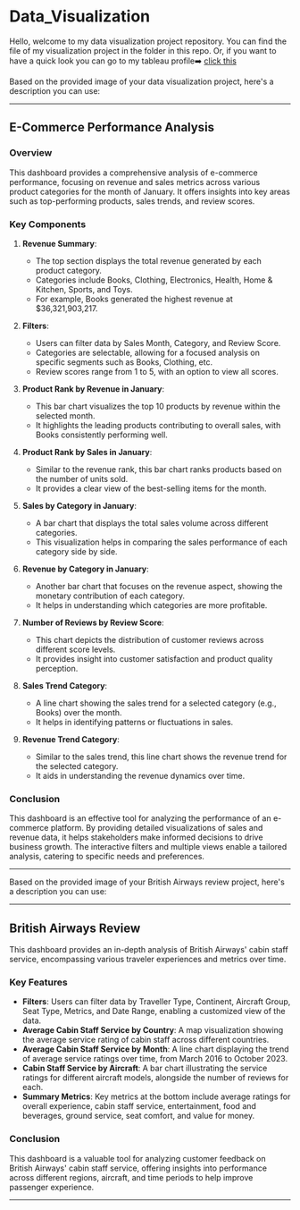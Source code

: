 # Data_Visualization

Hello, welcome to my data visualization project repository. You can find the file of my visualization project in the folder in this repo. Or, if you want to have a quick look you can go to my tableau profile➡️ [click this](https://public.tableau.com/app/profile/andidwikiy)

Based on the provided image of your data visualization project, here's a description you can use:

---

## E-Commerce Performance Analysis

### Overview

This dashboard provides a comprehensive analysis of e-commerce performance, focusing on revenue and sales metrics across various product categories for the month of January. It offers insights into key areas such as top-performing products, sales trends, and review scores.

### Key Components

1. **Revenue Summary**:
   - The top section displays the total revenue generated by each product category.
   - Categories include Books, Clothing, Electronics, Health, Home & Kitchen, Sports, and Toys.
   - For example, Books generated the highest revenue at \$36,321,903,217.

2. **Filters**:
   - Users can filter data by Sales Month, Category, and Review Score.
   - Categories are selectable, allowing for a focused analysis on specific segments such as Books, Clothing, etc.
   - Review scores range from 1 to 5, with an option to view all scores.

3. **Product Rank by Revenue in January**:
   - This bar chart visualizes the top 10 products by revenue within the selected month.
   - It highlights the leading products contributing to overall sales, with Books consistently performing well.

4. **Product Rank by Sales in January**:
   - Similar to the revenue rank, this bar chart ranks products based on the number of units sold.
   - It provides a clear view of the best-selling items for the month.

5. **Sales by Category in January**:
   - A bar chart that displays the total sales volume across different categories.
   - This visualization helps in comparing the sales performance of each category side by side.

6. **Revenue by Category in January**:
   - Another bar chart that focuses on the revenue aspect, showing the monetary contribution of each category.
   - It helps in understanding which categories are more profitable.

7. **Number of Reviews by Review Score**:
   - This chart depicts the distribution of customer reviews across different score levels.
   - It provides insight into customer satisfaction and product quality perception.

8. **Sales Trend Category**:
   - A line chart showing the sales trend for a selected category (e.g., Books) over the month.
   - It helps in identifying patterns or fluctuations in sales.

9. **Revenue Trend Category**:
   - Similar to the sales trend, this line chart shows the revenue trend for the selected category.
   - It aids in understanding the revenue dynamics over time.

### Conclusion

This dashboard is an effective tool for analyzing the performance of an e-commerce platform. By providing detailed visualizations of sales and revenue data, it helps stakeholders make informed decisions to drive business growth. The interactive filters and multiple views enable a tailored analysis, catering to specific needs and preferences.

---

Based on the provided image of your British Airways review project, here's a description you can use:

---

## British Airways Review

This dashboard provides an in-depth analysis of British Airways' cabin staff service, encompassing various traveler experiences and metrics over time.

### Key Features

- **Filters**: Users can filter data by Traveller Type, Continent, Aircraft Group, Seat Type, Metrics, and Date Range, enabling a customized view of the data.
- **Average Cabin Staff Service by Country**: A map visualization showing the average service rating of cabin staff across different countries.
- **Average Cabin Staff Service by Month**: A line chart displaying the trend of average service ratings over time, from March 2016 to October 2023.
- **Cabin Staff Service by Aircraft**: A bar chart illustrating the service ratings for different aircraft models, alongside the number of reviews for each.
- **Summary Metrics**: Key metrics at the bottom include average ratings for overall experience, cabin staff service, entertainment, food and beverages, ground service, seat comfort, and value for money.

### Conclusion

This dashboard is a valuable tool for analyzing customer feedback on British Airways' cabin staff service, offering insights into performance across different regions, aircraft, and time periods to help improve passenger experience.

---



